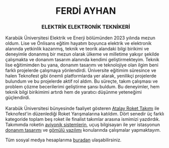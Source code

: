 <h1 align="center">FERDİ AYHAN</h1>
<h3 align="center">ELEKTRİK ELEKTRONİK TEKNİKERİ</h3>

Karabük Üniversitesi Elektrik ve Enerji bölümünden 2023 yılında mezun oldum. Lise ve Önlisans eğitim hayatım boyunca elektrik ve elektronik alanında yetkinlik kazanmış, teknik ve teorik alandaki bilgi birikimi ve deneyimle donanmış bir mezun olarak ülkeme ve milletime yakışır şekilde çalışmakta ve donanım tasarım alanında kendimi geliştirmekteyim.
Teknik lise eğitimimden bu yana, donanım tasarımı ve teknolojiye olan ilgim beni farklı projelerde çalışmaya yönlendirdi. Üniversite eğitimim süresince ve halen Teknofest gibi önemli platformlarda yer alarak, yenilikçi projelerde bulundum ve bu projelerde aktif rol aldım. Bu süreçte, takım çalışması ve problem çözme becerilerimi geliştirme şansı buldum. Bu deneyimler, hem teknik bilgi birikimimi artırdı hem de yaratıcı düşünme yeteneğimi güçlendirdi.
<br>
<br>
Karabük Üniversitesi bünyesinde faaliyet gösteren [Atalay Roket Takımı](https://www.instagram.com/atalayroket/) ile Teknofest'in düzenlediği Roket Yarışmalarına katıldım. Dört senedir üç farklı kategoride toplam beş roket ile finalist takımlar arasına ismimizi yazdırdık. Takımımda roketin [aviyonik sistemlerin](https://github.com/atalayroket/atalay_aviyoniksistem), uçuş bilgisayarı ile yer istasyonun [donanım tasarımı](https://github.com/atalayroket/atalay_donanimtasarimi) ve [gömülü yazılımı](https://github.com/atalayroket/atalay_gomuluyazilim) konularında çalışmalar yapmaktayım.

Tüm sosyal medya hesaplarıma [buradan](linktr.ee/Ferdia78) ulaşabilirsiniz.

